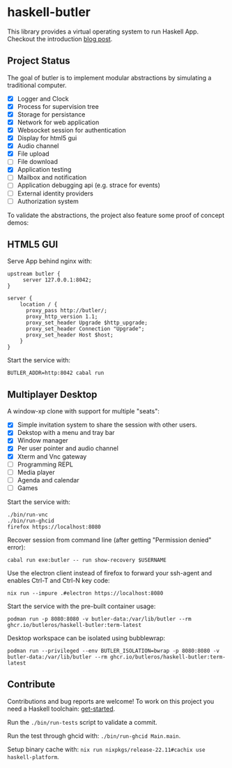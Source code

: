 # haskell-butler

This library provides a virtual operating system to run Haskell App.
Checkout the introduction [blog post](https://tristancacqueray.github.io/blog/introducing-butler).


## Project Status

The goal of butler is to implement modular abstractions
by simulating a traditional computer.

- [x] Logger and Clock
- [x] Process for supervision tree
- [x] Storage for persistance
- [x] Network for web application
- [x] Websocket session for authentication
- [x] Display for html5 gui
- [x] Audio channel
- [x] File upload
- [ ] File download
- [x] Application testing
- [ ] Mailbox and notification
- [ ] Application debugging api (e.g. strace for events)
- [ ] External identity providers
- [ ] Authorization system

To validate the abstractions, the project also feature some proof of concept demos:


## HTML5 GUI

Serve App behind nginx with:

```
upstream butler {
     server 127.0.0.1:8042;
}

server {
    location / {
      proxy_pass http://butler/;
      proxy_http_version 1.1;
      proxy_set_header Upgrade $http_upgrade;
      proxy_set_header Connection "Upgrade";
      proxy_set_header Host $host;
    }
}
```

Start the service with:

```
BUTLER_ADDR=http:8042 cabal run
```


## Multiplayer Desktop

A window-xp clone with support for multiple "seats":

- [x] Simple invitation system to share the session with other users.
- [x] Dekstop with a menu and tray bar
- [x] Window manager
- [x] Per user pointer and audio channel
- [x] Xterm and Vnc gateway
- [ ] Programming REPL
- [ ] Media player
- [ ] Agenda and calendar
- [ ] Games

Start the service with:

```ShellSession
./bin/run-vnc
./bin/run-ghcid
firefox https://localhost:8080
```

Recover session from command line (after getting "Permission denied" error):

```ShellSession
cabal run exe:butler -- run show-recovery $USERNAME
```

Use the electron client instead of firefox to forward your ssh-agent and enables Ctrl-T and Ctrl-N key code:

```ShellSession
nix run --impure .#electron https://localhost:8080
```

Start the service with the pre-built container usage:

```ShellSession
podman run -p 8080:8080 -v butler-data:/var/lib/butler --rm ghcr.io/butleros/haskell-butler:term-latest
```

Desktop workspace can be isolated using bubblewrap:

```ShellSession
podman run --privileged --env BUTLER_ISOLATION=bwrap -p 8080:8080 -v butler-data:/var/lib/butler --rm ghcr.io/butleros/haskell-butler:term-latest
```

## Contribute

Contributions and bug reports are welcome!
To work on this project you need a Haskell toolchain: [get-started](https://www.haskell.org/get-started/).

Run the `./bin/run-tests` script to validate a commit.

Run the test through ghcid with: `./bin/run-ghcid Main.main`.

Setup binary cache with: `nix run nixpkgs/release-22.11#cachix use haskell-platform`.
